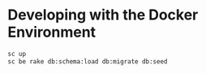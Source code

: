 Developing with the Docker Environment
======================================

```sh
sc up
sc be rake db:schema:load db:migrate db:seed
```
